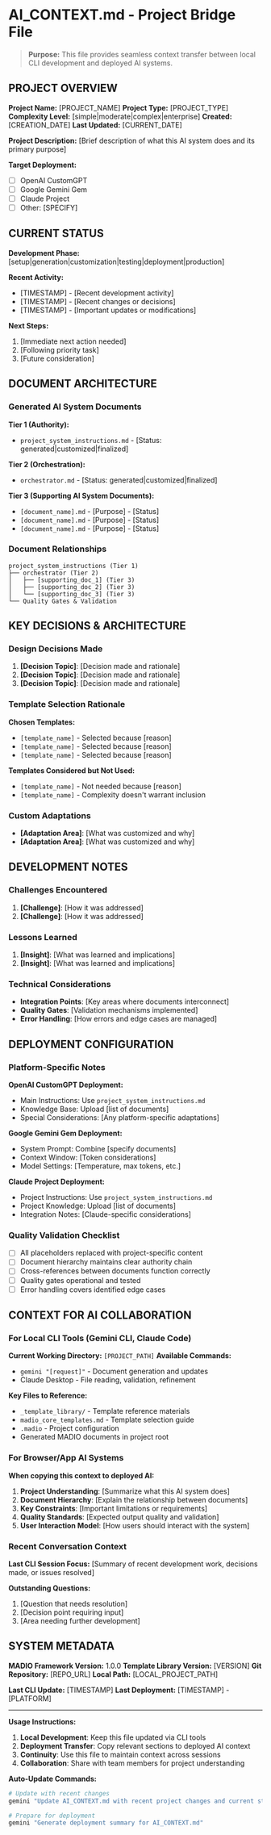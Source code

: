 <!-- 
MADIO TEMPLATE FILE - Contains placeholder values in square brackets
These are intentionally incomplete markdown links that get replaced during setup
-->

# AI_CONTEXT.md - Project Bridge File

> **Purpose:** This file provides seamless context transfer between local CLI development and deployed AI systems.

## PROJECT OVERVIEW

**Project Name:** [PROJECT_NAME]
**Project Type:** [PROJECT_TYPE]
**Complexity Level:** [simple|moderate|complex|enterprise]
**Created:** [CREATION_DATE]
**Last Updated:** [CURRENT_DATE]

**Project Description:**
[Brief description of what this AI system does and its primary purpose]

**Target Deployment:**
- [ ] OpenAI CustomGPT
- [ ] Google Gemini Gem  
- [ ] Claude Project
- [ ] Other: [SPECIFY]

## CURRENT STATUS

**Development Phase:** [setup|generation|customization|testing|deployment|production]

**Recent Activity:**
- [TIMESTAMP] - [Recent development activity]
- [TIMESTAMP] - [Recent changes or decisions]
- [TIMESTAMP] - [Important updates or modifications]

**Next Steps:**
1. [Immediate next action needed]
2. [Following priority task]
3. [Future consideration]

## DOCUMENT ARCHITECTURE

### Generated AI System Documents
**Tier 1 (Authority):**
- `project_system_instructions.md` - [Status: generated|customized|finalized]

**Tier 2 (Orchestration):**
- `orchestrator.md` - [Status: generated|customized|finalized]

**Tier 3 (Supporting AI System Documents):**
- `[document_name].md` - [Purpose] - [Status]
- `[document_name].md` - [Purpose] - [Status]
- `[document_name].md` - [Purpose] - [Status]

### Document Relationships
```
project_system_instructions (Tier 1)
├── orchestrator (Tier 2)
│   ├── [supporting_doc_1] (Tier 3)
│   ├── [supporting_doc_2] (Tier 3)
│   └── [supporting_doc_3] (Tier 3)
└── Quality Gates & Validation
```

## KEY DECISIONS & ARCHITECTURE

### Design Decisions Made
1. **[Decision Topic]**: [Decision made and rationale]
2. **[Decision Topic]**: [Decision made and rationale]
3. **[Decision Topic]**: [Decision made and rationale]

### Template Selection Rationale
**Chosen Templates:**
- `[template_name]` - Selected because [reason]
- `[template_name]` - Selected because [reason]
- `[template_name]` - Selected because [reason]

**Templates Considered but Not Used:**
- `[template_name]` - Not needed because [reason]
- `[template_name]` - Complexity doesn't warrant inclusion

### Custom Adaptations
- **[Adaptation Area]**: [What was customized and why]
- **[Adaptation Area]**: [What was customized and why]

## DEVELOPMENT NOTES

### Challenges Encountered
1. **[Challenge]**: [How it was addressed]
2. **[Challenge]**: [How it was addressed]

### Lessons Learned
1. **[Insight]**: [What was learned and implications]
2. **[Insight]**: [What was learned and implications]

### Technical Considerations
- **Integration Points**: [Key areas where documents interconnect]
- **Quality Gates**: [Validation mechanisms implemented]
- **Error Handling**: [How errors and edge cases are managed]

## DEPLOYMENT CONFIGURATION

### Platform-Specific Notes

**OpenAI CustomGPT Deployment:**
- Main Instructions: Use `project_system_instructions.md`
- Knowledge Base: Upload [list of documents]
- Special Considerations: [Any platform-specific adaptations]

**Google Gemini Gem Deployment:**
- System Prompt: Combine [specify documents]
- Context Window: [Token considerations]
- Model Settings: [Temperature, max tokens, etc.]

**Claude Project Deployment:**
- Project Instructions: Use `project_system_instructions.md`
- Project Knowledge: Upload [list of documents]
- Integration Notes: [Claude-specific considerations]

### Quality Validation Checklist
- [ ] All placeholders replaced with project-specific content
- [ ] Document hierarchy maintains clear authority chain
- [ ] Cross-references between documents function correctly
- [ ] Quality gates operational and tested
- [ ] Error handling covers identified edge cases

## CONTEXT FOR AI COLLABORATION

### For Local CLI Tools (Gemini CLI, Claude Code)
**Current Working Directory:** `[PROJECT_PATH]`
**Available Commands:**
- `gemini "[request]"` - Document generation and updates
- Claude Desktop - File reading, validation, refinement

**Key Files to Reference:**
- `_template_library/` - Template reference materials
- `madio_core_templates.md` - Template selection guide
- `.madio` - Project configuration
- Generated MADIO documents in project root

### For Browser/App AI Systems
**When copying this context to deployed AI:**

1. **Project Understanding**: [Summarize what this AI system does]
2. **Document Hierarchy**: [Explain the relationship between documents]
3. **Key Constraints**: [Important limitations or requirements]
4. **Quality Standards**: [Expected output quality and validation]
5. **User Interaction Model**: [How users should interact with the system]

### Recent Conversation Context
**Last CLI Session Focus:**
[Summary of recent development work, decisions made, or issues resolved]

**Outstanding Questions:**
1. [Question that needs resolution]
2. [Decision point requiring input]
3. [Area needing further development]

## SYSTEM METADATA

**MADIO Framework Version:** 1.0.0
**Template Library Version:** [VERSION]
**Git Repository:** [REPO_URL]
**Local Path:** [LOCAL_PROJECT_PATH]

**Last CLI Update:** [TIMESTAMP]
**Last Deployment:** [TIMESTAMP] - [PLATFORM]

---

**Usage Instructions:**
1. **Local Development**: Keep this file updated via CLI tools
2. **Deployment Transfer**: Copy relevant sections to deployed AI context
3. **Continuity**: Use this file to maintain context across sessions
4. **Collaboration**: Share with team members for project understanding

**Auto-Update Commands:**
```bash
# Update with recent changes
gemini "Update AI_CONTEXT.md with recent project changes and current status"

# Prepare for deployment
gemini "Generate deployment summary for AI_CONTEXT.md"
```